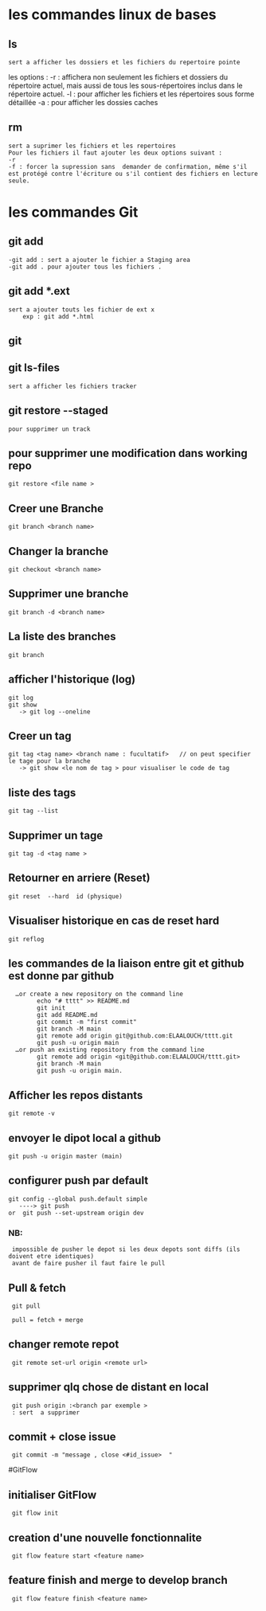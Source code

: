 # les commandes linux de bases 
 ## ls 
    sert a afficher les dossiers et les fichiers du repertoire pointe
  les options :
    -r : affichera non seulement les fichiers et dossiers du répertoire actuel, mais aussi de tous les sous-répertoires inclus dans le    répertoire actuel.
    -l : pour afficher les fichiers et les répertoires sous forme détaillée
    -a : pour afficher les dossies caches
 ## rm 
    sert a suprimer les fichiers et les repertoires 
    Pour les fichiers il faut ajouter les deux options suivant :
    -r 
    -f : forcer la supression sans  demander de confirmation, même s'il est protégé contre l'écriture ou s'il contient des fichiers en lecture seule. 
# les commandes Git      
 ## git add 
    -git add : sert a ajouter le fichier a Staging area 
    -git add . pour ajouter tous les fichiers .
 ## git add *.ext
    sert a ajouter touts les fichier de ext x
        exp : git add *.html
 ## git       
 ## git ls-files 
    sert a afficher les fichiers tracker
 ## git restore --staged <files>  
    pour supprimer un track   
 ## pour supprimer une modification dans working repo 
    git restore <file name >  
 ## Creer une Branche 
    git branch <branch name>
 ## Changer la branche 
    git checkout <branch name>
 ## Supprimer une branche 
    git branch -d <branch name>  
 ## La liste des branches 
    git branch 
 ## afficher l'historique (log)
    git log 
    git show 
       -> git log --oneline
 ## Creer un tag
    git tag <tag name> <branch name : fucultatif>   // on peut specifier le tage pour la branche  
       -> git show <le nom de tag > pour visualiser le code de tag     
 ## liste des tags 
    git tag --list 
 ## Supprimer un tage 
    git tag -d <tag name >  
 ## Retourner en arriere (Reset) 
    git reset  --hard  id (physique)
 ## Visualiser historique en cas de reset hard 
    git reflog 
 ## les commandes de la liaison entre git et github est donne par github
      …or create a new repository on the command line
            echo "# tttt" >> README.md
            git init
            git add README.md
            git commit -m "first commit"
            git branch -M main
            git remote add origin git@github.com:ELAALOUCH/tttt.git
            git push -u origin main
      …or push an existing repository from the command line
            git remote add origin <git@github.com:ELAALOUCH/tttt.git>
            git branch -M main
            git push -u origin main.
 ## Afficher les repos distants
    git remote -v
 ## envoyer le dipot local a github 
    git push -u origin master (main)
 ## configurer push par default 
    git config --global push.default simple
       ----> git push 
    or  git push --set-upstream origin dev     
   
   ### NB:
     impossible de pusher le depot si les deux depots sont diffs (ils doivent etre identiques)
     avant de faire pusher il faut faire le pull 
 ## Pull & fetch
     git pull 
     
     pull = fetch + merge

 ## changer remote repot 
     git remote set-url origin <remote url>  
 ## supprimer qlq chose de distant en local 
     git push origin :<branch par exemple >
     : sert  a supprimer
 ## commit + close issue
     git commit -m "message , close <#id_issue>  " 
#GitFlow
  ## initialiser GitFlow 
     git flow init
  ## creation d'une nouvelle fonctionnalite
     git flow feature start <feature name> 
  ## feature finish and merge to develop branch 
     git flow feature finish <feature name> 
 
